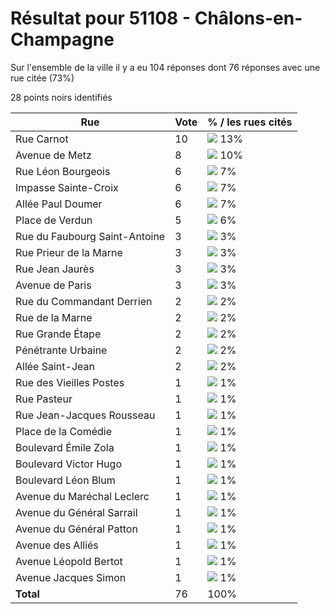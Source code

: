 # Résultat pour 51108 - Châlons-en-Champagne

Sur l'ensemble de la ville il y a eu 104 réponses dont 76 réponses avec une rue citée (73%)

28 points noirs identifiés

| Rue | Vote | % / les rues cités|
|-----|------|-------------------|
| Rue Carnot | 10 | <img src="../../img/bar_13.gif" />&nbsp;13%|
| Avenue de Metz | 8 | <img src="../../img/bar_10.gif" />&nbsp;10%|
| Rue Léon Bourgeois | 6 | <img src="../../img/bar_7.gif" />&nbsp;7%|
| Impasse Sainte-Croix | 6 | <img src="../../img/bar_7.gif" />&nbsp;7%|
| Allée Paul Doumer | 6 | <img src="../../img/bar_7.gif" />&nbsp;7%|
| Place de Verdun | 5 | <img src="../../img/bar_6.gif" />&nbsp;6%|
| Rue du Faubourg Saint-Antoine | 3 | <img src="../../img/bar_3.gif" />&nbsp;3%|
| Rue Prieur de la Marne | 3 | <img src="../../img/bar_3.gif" />&nbsp;3%|
| Rue Jean Jaurès | 3 | <img src="../../img/bar_3.gif" />&nbsp;3%|
| Avenue de Paris | 3 | <img src="../../img/bar_3.gif" />&nbsp;3%|
| Rue du Commandant Derrien | 2 | <img src="../../img/bar_2.gif" />&nbsp;2%|
| Rue de la Marne | 2 | <img src="../../img/bar_2.gif" />&nbsp;2%|
| Rue Grande Étape | 2 | <img src="../../img/bar_2.gif" />&nbsp;2%|
| Pénétrante Urbaine | 2 | <img src="../../img/bar_2.gif" />&nbsp;2%|
| Allée Saint-Jean | 2 | <img src="../../img/bar_2.gif" />&nbsp;2%|
| Rue des Vieilles Postes | 1 | <img src="../../img/bar_1.gif" />&nbsp;1%|
| Rue Pasteur | 1 | <img src="../../img/bar_1.gif" />&nbsp;1%|
| Rue Jean-Jacques Rousseau | 1 | <img src="../../img/bar_1.gif" />&nbsp;1%|
| Place de la Comédie | 1 | <img src="../../img/bar_1.gif" />&nbsp;1%|
| Boulevard Émile Zola | 1 | <img src="../../img/bar_1.gif" />&nbsp;1%|
| Boulevard Victor Hugo | 1 | <img src="../../img/bar_1.gif" />&nbsp;1%|
| Boulevard Léon Blum | 1 | <img src="../../img/bar_1.gif" />&nbsp;1%|
| Avenue du Maréchal Leclerc | 1 | <img src="../../img/bar_1.gif" />&nbsp;1%|
| Avenue du Général Sarrail | 1 | <img src="../../img/bar_1.gif" />&nbsp;1%|
| Avenue du Général Patton | 1 | <img src="../../img/bar_1.gif" />&nbsp;1%|
| Avenue des Alliés | 1 | <img src="../../img/bar_1.gif" />&nbsp;1%|
| Avenue Léopold Bertot | 1 | <img src="../../img/bar_1.gif" />&nbsp;1%|
| Avenue Jacques Simon | 1 | <img src="../../img/bar_1.gif" />&nbsp;1%|
| **Total** | 76 | 100%|
